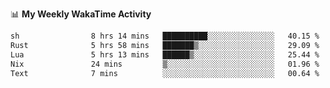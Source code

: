 <!--
**stamp711/stamp711** is a ✨ _special_ ✨ repository because its `README.md` (this file) appears on your GitHub profile.

Here are some ideas to get you started:

- 🔭 I’m currently working on ...
- 🌱 I’m currently learning ...
- 👯 I’m looking to collaborate on ...
- 🤔 I’m looking for help with ...
- 💬 Ask me about ...
- 📫 How to reach me: ...
- 😄 Pronouns: ...
- ⚡ Fun fact: ...
-->

📊 **My Weekly WakaTime Activity**

<!--START_SECTION:waka-->

```txt
sh                8 hrs 14 mins   ██████████░░░░░░░░░░░░░░░   40.15 %
Rust              5 hrs 58 mins   ███████▒░░░░░░░░░░░░░░░░░   29.09 %
Lua               5 hrs 13 mins   ██████▒░░░░░░░░░░░░░░░░░░   25.44 %
Nix               24 mins         ▒░░░░░░░░░░░░░░░░░░░░░░░░   01.96 %
Text              7 mins          ░░░░░░░░░░░░░░░░░░░░░░░░░   00.64 %
```

<!--END_SECTION:waka-->

